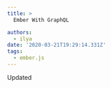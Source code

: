 ```yaml
---
title: >
  Ember With GraphQL

authors:
  - ilya
date: '2020-03-21T19:29:14.331Z'
tags: 
  - ember.js
---
```

Updated
    